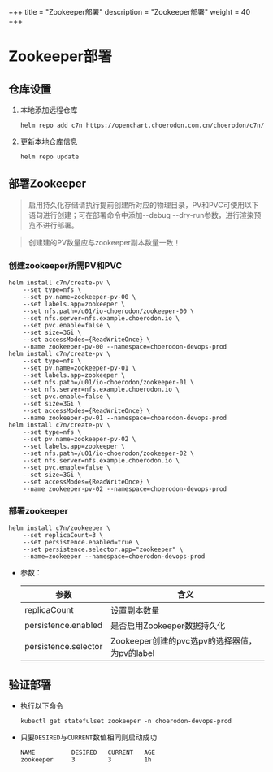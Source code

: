 +++
title = "Zookeeper部署"
description = "Zookeeper部署"
weight = 40
+++

# Zookeeper部署

## 仓库设置

1. 本地添加远程仓库

    ```
    helm repo add c7n https://openchart.choerodon.com.cn/choerodon/c7n/
    ```
1. 更新本地仓库信息

    ```
    helm repo update 
    ```

## 部署Zookeeper

<blockquote class="note">
启用持久化存储请执行提前创建所对应的物理目录，PV和PVC可使用以下语句进行创建；可在部署命令中添加--debug --dry-run参数，进行渲染预览不进行部署。
</blockquote>

<blockquote class="warning">
创建建的PV数量应与zookeeper副本数量一致！
</blockquote>

### 创建zookeeper所需PV和PVC

```shell
helm install c7n/create-pv \
    --set type=nfs \
    --set pv.name=zookeeper-pv-00 \
    --set labels.app=zookeeper \
    --set nfs.path=/u01/io-choerodon/zookeeper-00 \
    --set nfs.server=nfs.example.choerodon.io \
    --set pvc.enable=false \
    --set size=3Gi \
    --set accessModes={ReadWriteOnce} \
    --name zookeeper-pv-00 --namespace=choerodon-devops-prod
helm install c7n/create-pv \
    --set type=nfs \
    --set pv.name=zookeeper-pv-01 \
    --set labels.app=zookeeper \
    --set nfs.path=/u01/io-choerodon/zookeeper-01 \
    --set nfs.server=nfs.example.choerodon.io \
    --set pvc.enable=false \
    --set size=3Gi \
    --set accessModes={ReadWriteOnce} \
    --name zookeeper-pv-01 --namespace=choerodon-devops-prod
helm install c7n/create-pv \
    --set type=nfs \
    --set pv.name=zookeeper-pv-02 \
    --set labels.app=zookeeper \
    --set nfs.path=/u01/io-choerodon/zookeeper-02 \
    --set nfs.server=nfs.example.choerodon.io \
    --set pvc.enable=false \
    --set size=3Gi \
    --set accessModes={ReadWriteOnce} \
    --name zookeeper-pv-02 --namespace=choerodon-devops-prod
```

### 部署zookeeper

```shell
helm install c7n/zookeeper \
    --set replicaCount=3 \
    --set persistence.enabled=true \
    --set persistence.selector.app="zookeeper" \
    --name=zookeeper --namespace=choerodon-devops-prod
```

- 参数：

    参数 | 含义 
    --- |  --- 
    replicaCount|设置副本数量
    persistence.enabled|是否启用Zookeeper数据持久化
    persistence.selector|Zookeeper创建的pvc选pv的选择器值，为pv的label

## 验证部署

- 执行以下命令

    ```
    kubectl get statefulset zookeeper -n choerodon-devops-prod
    ```

- 只要`DESIRED`与`CURRENT`数值相同则启动成功

    ```
    NAME          DESIRED   CURRENT   AGE
    zookeeper     3         3         1h
    ```